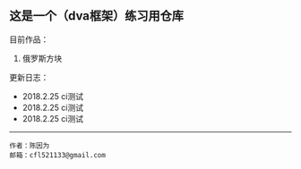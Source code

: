 
## 这是一个（dva框架）练习用仓库
目前作品：
1. 俄罗斯方块

更新日志：
* 2018.2.25 ci测试
* 2018.2.25 ci测试
* 2018.2.25 ci测试

----
```
作者：陈因为
邮箱：cfl521133@gmail.com
```
